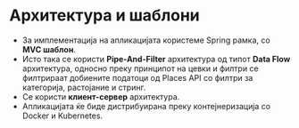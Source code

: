 # Архитектура и шаблони
- За имплементација на апликацијата користеме Spring рамка, со **MVC шаблон**. 
- Исто така се користи **Pipe-And-Filter** архитектура од типот **Data Flow** архитектура, односно преку принципот на цевки и филтри се филтрираат добиените податоци од Places API со филтри за категорија, растојание и стринг. 
- Се користи **клиент-сервер** архитектура. 
- Апликацијата ќе биде дистрибуирана преку контејнеризација со Docker и Kubernetes.

